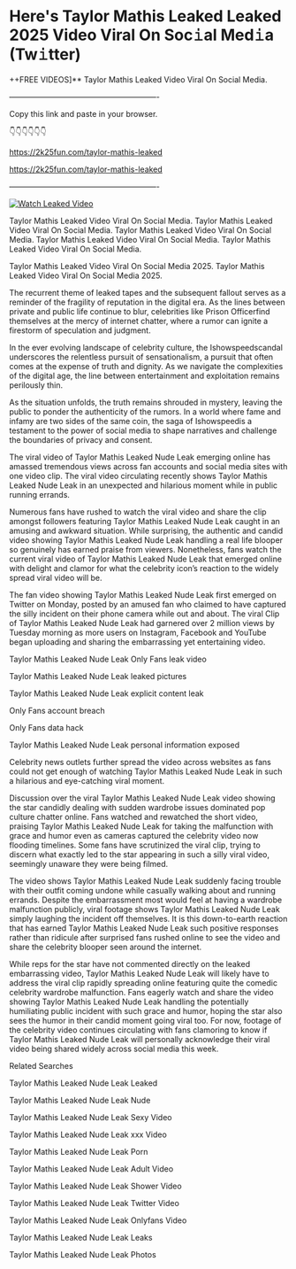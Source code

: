 # Here's Taylor Mathis Leaked Leaked 2025 Video Viral On Soc𝚒al Med𝚒a (Tw𝚒tter)

++FREE VIDEOS]** Taylor Mathis Leaked Video Viral On Social Media.

———————————————————-

Copy this link and paste in your browser.

👇👇👇👇👇👇

https://2k25fun.com/taylor-mathis-leaked

https://2k25fun.com/taylor-mathis-leaked

———————————————————-

[![Watch Leaked Video](https://miro.medium.com/v2/resize:fit:828/format:webp/1*cilzJN44JGOrTw9NJCrNHA.gif "Watch Leaked Video")](https://2k25fun.com/taylor-mathis-leaked)

Taylor Mathis Leaked Video Viral On Social Media. Taylor Mathis Leaked Video Viral On Social Media. Taylor Mathis Leaked Video Viral On Social Media. Taylor Mathis Leaked Video Viral On Social Media. Taylor Mathis Leaked Video Viral On Social Media.

Taylor Mathis Leaked Video Viral On Social Media 2025. Taylor Mathis Leaked Video Viral On Social Media 2025.

The recurrent theme of leaked tapes and the subsequent fallout serves as a reminder of the fragility of reputation in the digital era. As the lines between private and public life continue to blur, celebrities like Prison Officerfind themselves at the mercy of internet chatter, where a rumor can ignite a firestorm of speculation and judgment.

In the ever evolving landscape of celebrity culture, the Ishowspeedscandal underscores the relentless pursuit of sensationalism, a pursuit that often comes at the expense of truth and dignity. As we navigate the complexities of the digital age, the line between entertainment and exploitation remains perilously thin.

As the situation unfolds, the truth remains shrouded in mystery, leaving the public to ponder the authenticity of the rumors. In a world where fame and infamy are two sides of the same coin, the saga of Ishowspeedis a testament to the power of social media to shape narratives and challenge the boundaries of privacy and consent.

The viral video of Taylor Mathis Leaked Nude Leak emerging online has amassed tremendous views across fan accounts and social media sites with one video clip. The viral video circulating recently shows Taylor Mathis Leaked Nude Leak in an unexpected and hilarious moment while in public running errands.

Numerous fans have rushed to watch the viral video and share the clip amongst followers featuring Taylor Mathis Leaked Nude Leak caught in an amusing and awkward situation. While surprising, the authentic and candid video showing Taylor Mathis Leaked Nude Leak handling a real life blooper so genuinely has earned praise from viewers. Nonetheless, fans watch the current viral video of Taylor Mathis Leaked Nude Leak that emerged online with delight and clamor for what the celebrity icon’s reaction to the widely spread viral video will be.

The fan video showing Taylor Mathis Leaked Nude Leak first emerged on Twitter on Monday, posted by an amused fan who claimed to have captured the silly incident on their phone camera while out and about. The viral Clip of Taylor Mathis Leaked Nude Leak had garnered over 2 million views by Tuesday morning as more users on Instagram, Facebook and YouTube began uploading and sharing the embarrassing yet entertaining video.

Taylor Mathis Leaked Nude Leak Only Fans leak video

Taylor Mathis Leaked Nude Leak leaked pictures

Taylor Mathis Leaked Nude Leak explicit content leak

Only Fans account breach

Only Fans data hack

Taylor Mathis Leaked Nude Leak personal information exposed

Celebrity news outlets further spread the video across websites as fans could not get enough of watching Taylor Mathis Leaked Nude Leak in such a hilarious and eye-catching viral moment.

Discussion over the viral Taylor Mathis Leaked Nude Leak video showing the star candidly dealing with sudden wardrobe issues dominated pop culture chatter online. Fans watched and rewatched the short video, praising Taylor Mathis Leaked Nude Leak for taking the malfunction with grace and humor even as cameras captured the celebrity video now flooding timelines. Some fans have scrutinized the viral clip, trying to discern what exactly led to the star appearing in such a silly viral video, seemingly unaware they were being filmed.

The video shows Taylor Mathis Leaked Nude Leak suddenly facing trouble with their outfit coming undone while casually walking about and running errands. Despite the embarrassment most would feel at having a wardrobe malfunction publicly, viral footage shows Taylor Mathis Leaked Nude Leak simply laughing the incident off themselves. It is this down-to-earth reaction that has earned Taylor Mathis Leaked Nude Leak such positive responses rather than ridicule after surprised fans rushed online to see the video and share the celebrity blooper seen around the internet.

While reps for the star have not commented directly on the leaked embarrassing video, Taylor Mathis Leaked Nude Leak will likely have to address the viral clip rapidly spreading online featuring quite the comedic celebrity wardrobe malfunction. Fans eagerly watch and share the video showing Taylor Mathis Leaked Nude Leak handling the potentially humiliating public incident with such grace and humor, hoping the star also sees the humor in their candid moment going viral too. For now, footage of the celebrity video continues circulating with fans clamoring to know if Taylor Mathis Leaked Nude Leak will personally acknowledge their viral video being shared widely across social media this week.

Related Searches

Taylor Mathis Leaked Nude Leak Leaked

Taylor Mathis Leaked Nude Leak Nude

Taylor Mathis Leaked Nude Leak Sexy Video

Taylor Mathis Leaked Nude Leak xxx Video

Taylor Mathis Leaked Nude Leak Porn

Taylor Mathis Leaked Nude Leak Adult Video

Taylor Mathis Leaked Nude Leak Shower Video

Taylor Mathis Leaked Nude Leak Twitter Video

Taylor Mathis Leaked Nude Leak Onlyfans Video

Taylor Mathis Leaked Nude Leak Leaks

Taylor Mathis Leaked Nude Leak Photos